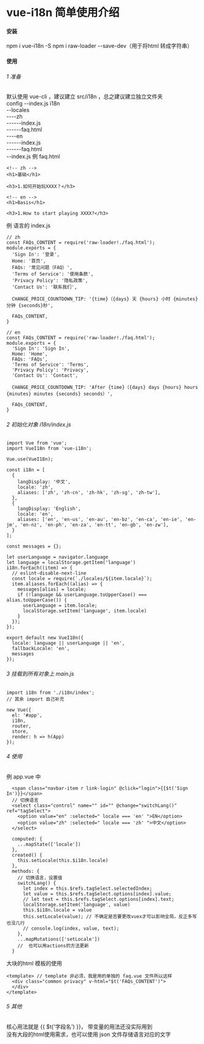 # vue-i18n 简单使用介绍

#### 安装
npm i vue-i18n -S
npm i raw-loader --save-dev（用于将html 转成字符串）

#### 使用
###### 1 准备
默认使用 vue-cli ，建议建立 src/i18n ，总之建议建立独立文件夹  
config
--index.js
i18n  
--locales  
----zh  
------index.js  
------faq.html  
----en  
------index.js  
------faq.html  
--index.js
例 faq.html  
```
<!-- zh -->
<h1>基础</h1>

<h3>1.如何开始玩XXXX？</h3>

<!-- en -->
<h1>Basis</h1>

<h3>1.How to start playing XXXX?</h3>
```
例 语言的 index.js
```
// zh
const FAQs_CONTENT = require('raw-loader!./faq.html');
module.exports = {
  'Sign In': '登录',
  Home: '首页',
  FAQs: '常见问题（FAQ）',
  'Terms of Service': '使用条款',
  'Privacy Policy': '隐私政策',
  'Contact Us': '联系我们',

  CHANGE_PRICE_COUNTDOWN_TIP: '{time}（{days} 天 {hours} 小时 {minutes} 分钟 {seconds}秒',

  FAQs_CONTENT,
}

// en
const FAQs_CONTENT = require('raw-loader!./faq.html');
module.exports = {
  'Sign In': 'Sign In',
  Home: 'Home',
  FAQs: 'FAQs',
  'Terms of Service': 'Terms',
  'Privacy Policy': 'Privacy',
  'Contact Us': 'Contact',

  CHANGE_PRICE_COUNTDOWN_TIP: 'After {time}（{days} days {hours} hours {minutes} minutes {seconds} seconds）',

  FAQs_CONTENT,
}

```

###### 2 初始化对象  i18n/index.js
```
import Vue from 'vue';
import VueI18n from 'vue-i18n';

Vue.use(VueI18n);

const i18n = [
  {
    langDisplay: '中文',
    locale: 'zh',
    aliases: ['zh', 'zh-cn', 'zh-hk', 'zh-sg', 'zh-tw'],
  },
  {
    langDisplay: 'English',
    locale: 'en',
    aliases: ['en', 'en-us', 'en-au', 'en-bz', 'en-ca', 'en-ie', 'en-jm', 'en-nz', 'en-ph', 'en-za', 'en-tt', 'en-gb', 'en-zw'],
  }
];

const messages = {};

let userLanguage = navigator.language
let language = localStorage.getItem('language')
i18n.forEach((item) => {
  // eslint-disable-next-line
  const locale = require(`./locales/${item.locale}`);
  item.aliases.forEach((alias) => {
    messages[alias] = locale;
    if (!language && userLanguage.toUpperCase() === alias.toUpperCase()) {
      userLanguage = item.locale;
      localStorage.setItem('language', item.locale)
    }
  });
});

export default new VueI18n({
  locale: language || userLanguage || 'en',
  fallbackLocale: 'en',
  messages
});
```

###### 3 挂载到所有对象上  main.js

```
import i18n from './i18n/index';
// 其余 import 自己补充

new Vue({
  el: '#app',
  i18n,
  router,
  store,
  render: h => h(App)
});
```

###### 4 使用
例 app.vue 中
```
  <span class="navbar-item r link-login" @click="login">{{$t('Sign In')}}</span>
  // 切换语言
  <select class="control" name="" id="" @change="switchLang()" ref="tagSelect">
    <option value="en" :selected=" locale === 'en' ">EN</option>
    <option value="zh" :selected=" locale === 'zh' ">中文</option>
  </select>
```
```
  computed: {
    ...mapState(['locale'])
  },
  created() {
    this.setLocale(this.$i18n.locale)
  },
  methods: {
    // 切换语言，设置值
    switchLang() {
      let index = this.$refs.tagSelect.selectedIndex;
      let value = this.$refs.tagSelect.options[index].value;
      // let text = this.$refs.tagSelect.options[index].text;
      localStorage.setItem('language', value)
      this.$i18n.locale = value
      this.setLocale(value); // 不确定是否要更改vuex才可以影响全局，反正多写也没几行
      // console.log(index, value, text);
    },
    ...mapMutations(['setLocale'])
    //  也可以用actions的方法更新
  }
```
大块的html 模板的使用
```
<template> // template 非必须，我是用的单独的 faq.vue 文件所以这样
  <div class="common privacy" v-html="$t('FAQs_CONTENT')">
  </div>
</template>
```

###### 5 其他
核心用法就是 {{ $t('字段名') }}， 带变量的用法还没实际用到  
没有大段的html使用需求，也可以使用 json 文件存储语言对应的文字
